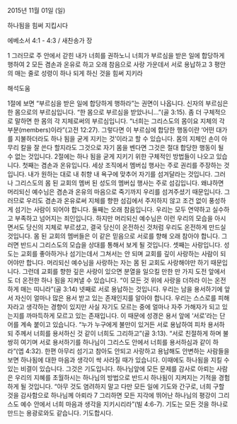2015년 11월 01일 (일)

하나됨을 힘써 지킵시다 



에베소서 4:1 - 4:3 / 새찬송가  장


1 그러므로 주 안에서 갇힌 내가 너희를 권하노니 너희가 부르심을 받은 일에 합당하게 행하여 2 모든 겸손과 온유로 하고 오래 참음으로 사랑 가운데서 서로 용납하고 3 평안의 매는 줄로 성령이 하나 되게 하신 것을 힘써 지키라

해석도움





1절에 보면 “부르심을 받은 일에 합당하게 행하라”는 권면이 나옵니다. 신자의 부르심은  한 몸으로의 부르심입니다. “한 몸으로 부르심을 받았나니...”(골 3:15). 좀 더 구체적으로 말하면 한 몸의 각 지체로써의 부르심입니다. “너희는 그리스도의 몸이요 지체의 각 부분(members)이라”(고전 12:27). 그렇다면 이 부르심에 합당한 행동이란 ‘어떤 대가를 지불하더라도 하나 됨을 굳게 지키는 것’이라고 할 수 있습니다. 몸의 지체인 손이 아무리 칼을 잘 쓴다 할지라도 그것으로 자기 몸을 벤다면 그것은 절대 합당한 행동이 될 수 없는 것입니다. 2절에는 하나 됨을 굳게 지키기 위한 구체적인 방법들이 나오고 있습니다. 첫째는 겸손과 온유입니다. 세상 조직에서 멤버십 행사는 주로 권리를 주장하는 것입니다. 내가 원하는 대로 내 취향 내 욕구에 맞추어 자기를 섬겨달라는 것입니다. 그러나 그리스도의 몸 된 교회의 멤버 된 성도의 멤버십 행사는 주로 섬김입니다. 왜냐하면 머리되신 예수님은 겸손과 온유의 마음으로 죽기까지 우리를 섬겨주셨기 때문입니다. 그러므로 우리도 겸손과 온유로써 지체를 향한 섬김에서 주저하지 않고 조건 없이 풍성하게 섬기는 사람이 되어야 합니다. 둘째는 오래 참음입니다. 우리는 모두 연약하고 실수하고 부족하고 넘어지는 죄인입니다. 하지만 머리되신 예수님은 이런 우리의 모습을 아시면서도 당신의 지체로 부르셨고, 결국 당신이 온전하신 것처럼 우리도 온전하게 만드실 것입니다. 몸 된 교회의 멤버들은 이 같은 믿음으로 서로를 향해 오래 참아야 합니다. 그러면 반드시 그리스도의 모습을 상대를 통해서 보게 될 것입니다. 셋째는 사랑입니다. 성도는 교회를 좋아하거나 섬기는데서 그쳐서는 안 되며 교회를 깊이 사랑하는 사람이 되어야만 합니다. 머리되신 예수님을 사랑하는 자는 몸 된 교회도 사랑해야만 하기 때문입니다. 그런데 교회를 향한 깊은 사랑이 있으면 분열을 일으킬 만한 만 가지 도전 앞에서도 더 온전한 하나 됨을 지켜낼 수 있습니다. “이 모든 것 위에 사랑을 더하라 이는 온전하게 매는 띠니라”(골 3:14) 넷째로 서로 용납하는 것입니다. 우리는 남을 용서하기에 앞서 자신이 얼마나 많은 용서 받고 있는 존재인지를 알아야 합니다. 우리는 스스로를 피해자라고 생각하는 경향이 있지만 사실 자기도 모르는 중에 얼마나 자주 가해자가 되고 있는지를 까마득하게 모르고 있는 존재입니다. 이 때문에 성경은 용서 앞에 ‘서로’라는 단어를 계속 붙이고 있습니다. “누가 누구에게 불만이 있거든 서로 용납하여 피차 용서하되 주께서 너희를 용서하신 것 같이 너희도 그리하고”(골 3:13). “서로 친절하게 하며 불쌍히 여기며 서로 용서하기를 하나님이 그리스도 안에서 너희를 용서하심과 같이 하라“(엡 4:32). 한편 아무리 섬기고 참아도 안되고 사랑하고 용납해도 안변하는 사람들을 보면 하나됨에 대한 마음과 생각이 싹 사라질 때가 있습니다. 이때에도 하나됨을 지킬 수 있는 비결이 있습니다. 그것은 기도입니다. 하나님앞에 모든 문제를 감사로 아뢰는 사람은 우리의 지혜를 초월하시는 하나님의 방법으로 반드시 하나됨이 지켜지는 기적을 경험하게 될 것입니다. “아무 것도 염려하지 말고 다만 모든 일에 기도와 간구로, 너희 구할 것을 감사함으로 하나님께 아뢰라 7 그리하면 모든 지각에 뛰어난 하나님의 평강이 그리스도 예수 안에서 너희 마음과 생각을 지키시리라”(빌 4:6-7). 기도는 모든 것을 하나로 만드는 용광로와도 같습니다. 기도합시다.